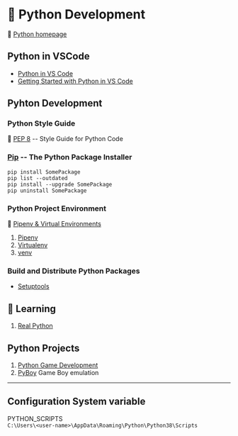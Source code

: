 # :snake: Python Development

:link: [Python homepage](https://www.python.org/)

## Python in VSCode

- [Python in VS Code](https://code.visualstudio.com/docs/python/python-tutorial)  
- [Getting Started with Python in VS Code](https://code.visualstudio.com/docs/python/python-tutorial)

## Pyhton Development

### Python Style Guide

:link: [PEP 8](https://www.python.org/dev/peps/pep-0008/) -- Style Guide for Python Code

### [Pip](https://pip.pypa.io/en/stable/) -- The Python Package Installer

```shell
pip install SomePackage
pip list --outdated
pip install --upgrade SomePackage
pip uninstall SomePackage
```

### Python Project Environment

:link: [Pipenv & Virtual Environments](https://docs.python-guide.org/dev/virtualenvs/)

1. [Pipenv](pipenv.md)
2. [Virtualenv](virtualenv.md)
3. [venv](venv.md)

### Build and Distribute Python Packages

- [Setuptools](https://setuptools.readthedocs.io/en/latest/)

## :beginner: Learning

1. [Real Python](https://realpython.com/)

## Python Projects

1. [Python Game Development](../game-development/game-engines-and-frameworks/python-game-development.md)
2. [PyBoy](https://github.com/Baekalfen/PyBoy) Game Boy emulation

***

## Configuration System variable

PYTHON_SCRIPTS  
`C:\Users\<user-name>\AppData\Roaming\Python\Python38\Scripts`
